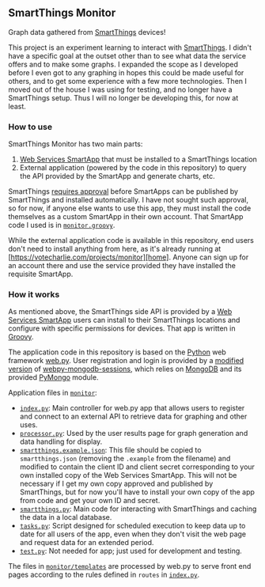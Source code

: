 ## SmartThings Monitor ##

Graph data gathered from [SmartThings][st] devices!

This project is an experiment learning to interact with [SmartThings][st]. I didn't have a specific goal at the outset other than to see what data the service offers and to make some graphs. I expanded the scope as I developed before I even got to any graphing in hopes this could be made useful for others, and to get some experience with a few more technologies. Then I moved out of the house I was using for testing, and no longer have a SmartThings setup. Thus I will no longer be developing this, for now at least.

### How to use

SmartThings Monitor has two main parts:

1. [Web Services SmartApp][wssa] that must be installed to a SmartThings location
2. External application (powered by the code in this repository) to query the API provided by the SmartApp and generate charts, etc.

SmartThings [requires approval](http://docs.smartthings.com/en/latest/smartapp-web-services-developers-guide/authorization.html) before SmartApps can be published by SmartThings and installed automatically. I have not sought such approval, so for now, if anyone else wants to use this app, they must install the code themselves as a custom SmartApp in their own account. That SmartApp code I used is in [`monitor.groovy`](monitor.groovy). 

While the external application code is available in this repository, end users don't need to install anything from here, as it's already running at [https://votecharlie.com/projects/monitor][home]. Anyone can sign up for an account there and use the service provided they have installed the requisite SmartApp.

### How it works

As mentioned above, the SmartThings side API is provided by a [Web Services SmartApp][wssa] users can install to their SmartThings locations and configure with specific permissions for devices. That app is written in [Groovy](http://groovy-lang.org/documentation.html#gettingstarted).

The application code in this repository is based on the [Python](http://python.org/) web framework [web.py](http://webpy.org/). User registration and login is provided by a [modified version](https://github.com/CNG/webpy-mongodb-sessions) of [webpy-mongodb-sessions](https://github.com/jrenaut/webpy-mongodb-sessions), which relies on [MongoDB](https://www.mongodb.org/) and its provided [PyMongo](https://api.mongodb.org/python/current/) module.

Application files in [`monitor`](monitor):

* [`index.py`](monitor/index.py): Main controller for web.py app that allows users to register and connect to an external API to retrieve data for graphing and other uses.
* [`processor.py`](monitor/processor.py): Used by the user results page for graph generation and data handling for display.
* [`smartthings.example.json`](monitor/smartthings.example.json): This file should be copied to `smartthings.json` (removing the `.example` from the filename) and modified to contain the client ID and client secret corresponding to your own installed copy of the Web Services SmartApp. This will not be necessary if I get my own copy approved and published by SmartThings, but for now you'll have to install your own copy of the app from code and get your own ID and secret.
* [`smartthings.py`](monitor/smartthings.py): Main code for interacting with SmartThings and caching the data in a local database.
* [`tasks.py`](monitor/tasks.py): Script designed for scheduled execution to keep data up to date for all users of the app, even when they don't visit the web page and request data for an extended period.
* [`test.py`](monitor/test.py): Not needed for app; just used for development and testing.

The files in [`monitor/templates`](monitor/templates) are processed by web.py to serve front end pages according to the rules defined in `routes` in [`index.py`](monitor/index.py).

[st]: https://www.smartthings.com/
[docs]: http://docs.smartthings.com/en/latest/index.html
[wssa]: http://docs.smartthings.com/en/latest/smartapp-web-services-developers-guide/index.html
[home]: https://votecharlie.com/projects/monitor
